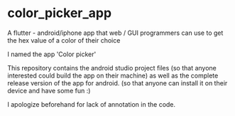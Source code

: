 # color_picker_app
A flutter -  android/iphone app that web / GUI programmers can use to get the hex value of a color of their choice

I named the app 'Color picker'

This repository contains the android studio project files (so that anyone interested could build the app on their machine)
as well as the complete release version of the app for android. (so that anyone can install it on their device and have some fun :)

I apologize beforehand for lack of annotation in the code.
